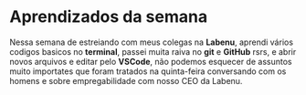 # Aprendizados da semana

Nessa semana de estreiando com meus colegas na **Labenu**, aprendi vários codigos basicos no **terminal**, passei muita raiva no **git** e **GitHub** rsrs, e abrir novos arquivos e editar pelo **VSCode**, não podemos esquecer de assuntos muito importates que foram tratados na quinta-feira conversando com os homens e sobre empregabilidade com nosso CEO da Labenu.